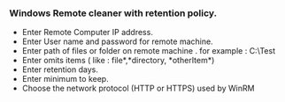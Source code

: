 ### Windows Remote cleaner with retention policy.

* Enter Remote Computer IP address.
* Enter User name and password for remote machine.
* Enter path of files or folder on remote machine . for example : C:\Test
* Enter omits items ( like : file*,\*directory, \*otherItem*)
* Enter retention days. 
* Enter minimum to keep.
* Choose the network protocol (HTTP or HTTPS) used by WinRM